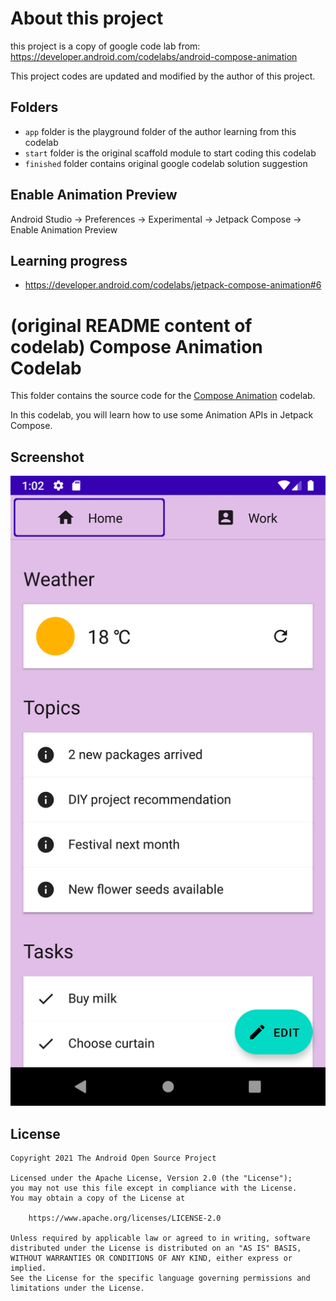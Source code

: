 # About this project
this project is a copy of google code lab from: https://developer.android.com/codelabs/android-compose-animation

This project codes are updated and modified by the author of this project.

## Folders
* `app` folder is the playground folder of the author learning from this codelab
* `start` folder is the original scaffold module to start coding this codelab
* `finished` folder contains original google codelab solution suggestion

## Enable Animation Preview
Android Studio -> Preferences -> Experimental -> Jetpack Compose -> Enable Animation Preview

## Learning progress

* https://developer.android.com/codelabs/jetpack-compose-animation#6



# (original README content of codelab) Compose Animation Codelab

This folder contains the source code for the
[Compose Animation](https://developer.android.com/codelabs/android-compose-animation)
codelab.

In this codelab, you will learn how to use some Animation APIs in Jetpack Compose.

## Screenshot

![Screenshot](screenshots/app.png)

## License

```
Copyright 2021 The Android Open Source Project

Licensed under the Apache License, Version 2.0 (the "License");
you may not use this file except in compliance with the License.
You may obtain a copy of the License at

    https://www.apache.org/licenses/LICENSE-2.0

Unless required by applicable law or agreed to in writing, software
distributed under the License is distributed on an "AS IS" BASIS,
WITHOUT WARRANTIES OR CONDITIONS OF ANY KIND, either express or implied.
See the License for the specific language governing permissions and
limitations under the License.
```
